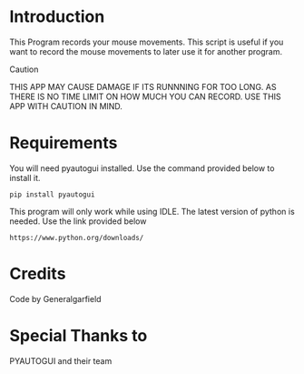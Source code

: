 
# Introduction

This Program records your mouse movements. This script is useful if you want to record the mouse movements to later use it
for another program.


>[!CAUTION]
>THIS APP MAY CAUSE DAMAGE IF ITS RUNNNING FOR TOO LONG. AS THERE IS NO TIME LIMIT ON HOW MUCH YOU CAN RECORD.
USE THIS APP WITH CAUTION IN MIND.

# Requirements
You will need pyautogui installed. Use the command provided below to install it.

    pip install pyautogui

This program will only work while using IDLE. The latest version of python is needed. Use the link provided below

    https://www.python.org/downloads/


# Credits

Code by Generalgarfield


# Special Thanks to

PYAUTOGUI and their team





